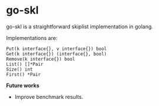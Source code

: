# go-skl

go-skl is a straightforward skiplist implementation in golang.

Implementations are:
```golang
Put(k interface{}, v interface{}) bool
Get(k interface{}) (interface{}, bool)
Remove(k interface{}) bool
List() []*Pair
Size() int
First() *Pair
```

**Future works**
- Improve benchmark results.
